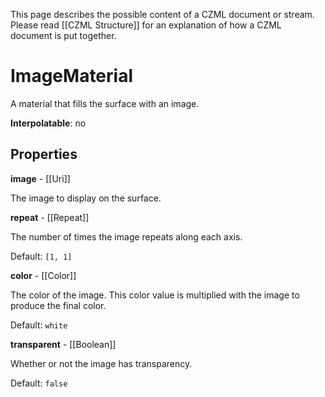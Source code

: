 This page describes the possible content of a CZML document or stream.  Please read [[CZML Structure]] for an explanation of how a CZML document is put together.

# ImageMaterial

A material that fills the surface with an image.

**Interpolatable**: no

## Properties

**image** - [[Uri]]

The image to display on the surface.


**repeat** - [[Repeat]]

The number of times the image repeats along each axis.

Default: `[1, 1]`


**color** - [[Color]]

The color of the image. This color value is multiplied with the image to produce the final color.

Default: `white`


**transparent** - [[Boolean]]

Whether or not the image has transparency.

Default: `false`


